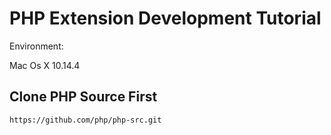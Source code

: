 # PHP Extension Development Tutorial

Environment:

Mac Os X 10.14.4

## Clone PHP Source First

```
https://github.com/php/php-src.git
```



